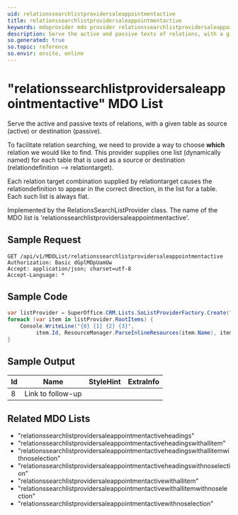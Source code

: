 ```yaml
---
uid: relationssearchlistprovidersaleappointmentactive
title: relationssearchlistprovidersaleappointmentactive
keywords: mdoprovider mdo provider relationssearchlistprovidersaleappointmentactive
description: Serve the active and passive texts of relations, with a given table as source (active) or destination (passive).
so.generated: true
so.topic: reference
so.envir: onsite, online
---
```


# "relationssearchlistprovidersaleappointmentactive" MDO List
Serve the active and passive texts of relations, with a given table as source (active)
or destination (passive).

To facilitate relation searching, we need to provide a way to choose <b>which</b> relation we
would like to find. This provider supplies one list (dynamically named) for each table that
is used as a source or destination (relationdefinition --&gt; relationtarget).


Each relation target combination supplied by relationtarget causes the relationdefinition to
appear in the correct direction, in the list for a table. Each such list is always flat.

Implemented by the <see cref="T:SuperOffice.CRM.Lists.RelationsSearchListProvider">RelationsSearchListProvider</see> class.
The name of the MDO list is 'relationssearchlistprovidersaleappointmentactive'.




## Sample Request

```http!
GET /api/v1/MDOList/relationssearchlistprovidersaleappointmentactive
Authorization: Basic dGplMDpUamUw
Accept: application/json; charset=utf-8
Accept-Language: *

```

## Sample Code
```cs
var listProvider = SuperOffice.CRM.Lists.SoListProviderFactory.Create("relationssearchlistprovidersaleappointmentactive", forceFlatList: true);
foreach (var item in listProvider.RootItems) {
    Console.WriteLine("{0} {1} {2} {3}", 
         item.Id, ResourceManager.ParseInlineResources(item.Name), item.StyleHint, item.ExtraInfo);
}
```

## Sample Output

|Id   | Name  |StyleHint|ExtraInfo |
| --- | ----- | ------- | -------- |
|8|Link to follow-up|||


## Related MDO Lists

* "relationssearchlistprovidersaleappointmentactiveheadings"
* "relationssearchlistprovidersaleappointmentactiveheadingswithallitem"
* "relationssearchlistprovidersaleappointmentactiveheadingswithallitemwithnoselection"
* "relationssearchlistprovidersaleappointmentactiveheadingswithnoselection"
* "relationssearchlistprovidersaleappointmentactivewithallitem"
* "relationssearchlistprovidersaleappointmentactivewithallitemwithnoselection"
* "relationssearchlistprovidersaleappointmentactivewithnoselection"
